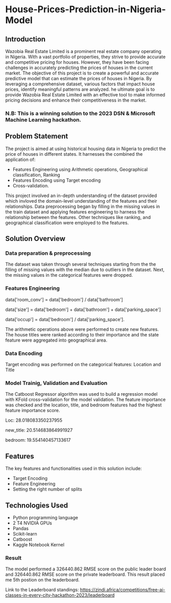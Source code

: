 # House-Prices-Prediction-in-Nigeria-Model
## Introduction
Wazobia Real Estate Limited is a prominent real estate company operating in Nigeria. With a vast portfolio of properties, they strive to provide accurate and competitive pricing for houses. However, they have been facing challenges in accurately predicting the prices of houses in the current market.
The objective of this project is to create a powerful and accurate predictive model that can estimate the prices of houses in Nigeria. By leveraging a comprehensive dataset, various factors that impact house prices, identify meaningful patterns are analyzed. he ultimate goal is to provide Wazobia Real Estate Limited with an effective tool to make informed pricing decisions and enhance their competitiveness in the market.
### N.B: This is a winning solution to the 2023 DSN & Microsoft Machine Learning hackathon.

## Problem Statement
The project is aimed at using historical housing data in Nigeria to predict the price of houses in different states. It harnesses the combined the application of: 
+ Features Engineering using Arithmetic operations,  Geographical classification, Ranking
+ Features Encoding using Target encoding
+ Cross-validation.

This project involved an in-depth understanding of the dataset provided which invloved the domain-level understanding of the features and their relationships. Data preprocessing began by filling in the missing values in the train dataset and  applying features engineering to harness the relationship between the features. Other techniques like ranking, and geographical classification were employed to the features. 
## Solution Overview
### Data preparation & preprocessing
The dataset was taken through several techniques starting from the the filling of missing values with the median due to outliers in the dataset. Next, the missing values in the categorical features were dropped.

### Features Engineering
data['room_conv'] = data['bedroom'] / data['bathroom']

data['size'] = data['bedroom'] + data['bathroom'] + data['parking_space']
    
data['occup'] = data['bedroom'] / data['parking_space']. 

The arithmetic operations above were performed to create new features. The house titles were ranked according to their importance and the state feature were aggregated into geographical area.
### Data Encoding
Target encoding was performed on the categorical features: Location and Title

### Model Trainig, Validation and Evaluation
The Catboost Regressor algorithm was used to build a regression model with KFold cross-validation for the model validation. The feature importance was checked and the location, title, and bedroom features had the highest feature importance score.

Loc:  28.018083350237955

new_title: 20.514683864991927

bedroom: 19.554140457133617

## Features
The key features and functionalities used in this solution include:
+ Target Encoding
+ Feature Engineering 
+ Setting the right number of splits

## Technologies Used
+ Python programming language
+ 2 T4 NVIDIA GPUs
+ Pandas
+ Scikit-learn
+ Catboost
+ Kaggle Notebook Kernel

### Result
The model performed a 326440.862 RMSE score on the public leader board and 326440.862 RMSE score on the private leaderboard. This result placed me 5th postion on the leaderboard.

Link to the Leaderboard standings: https://zindi.africa/competitions/free-ai-classes-in-every-city-hackathon-2023/leaderboard
